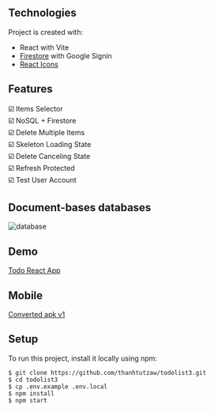 ## Technologies
Project is created with:
* React with Vite
* [Firestore](https://github.com/thanhtutzaw/todolist3/edit/main/README.md#document-bases-databases) with Google Signin
* [React Icons](https://www.npmjs.com/package/react-icons)


## Features
:ballot_box_with_check:	Items Selector\
:ballot_box_with_check:	NoSQL + Firestore\
:ballot_box_with_check:	Delete Multiple Items\
:ballot_box_with_check:	Skeleton Loading State\
:ballot_box_with_check:	Delete Canceling State\
:ballot_box_with_check:	Refresh Protected\
:ballot_box_with_check:	Test User Account

## Document-bases databases
![database](https://user-images.githubusercontent.com/71011043/201272064-33d7e78e-ff79-49e1-9cfc-d7b6965cf386.png)


## Demo
[Todo React App](https://todolistzee3.netlify.app)
## Mobile
[Converted apk v1](https://drive.google.com/drive/folders/1bl4e6mg2v8FKn_CPRTDHl7bN8VMUPArO?usp=sharing)

## Setup
To run this project, install it locally using npm:

```
$ git clone https://github.com/thanhtutzaw/todolist3.git
$ cd todolist3
$ cp .env.example .env.local
$ npm install
$ npm start
```
